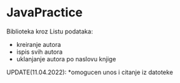 # JavaPractice

Biblioteka kroz Listu podataka:
* kreiranje autora
* ispis svih autora
* uklanjanje autora po naslovu knjige

UPDATE(11.04.2022):
*omogucen unos i citanje iz datoteke
